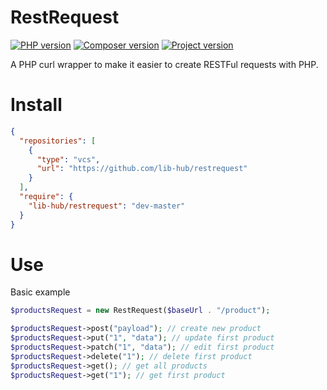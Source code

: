 # RestRequest

[![PHP version](https://img.shields.io/badge/PHP-7.4-787CB5.svg?style=flat&logo=PHP)](https://docs.npmjs.com)
[![Composer version](https://img.shields.io/badge/Composer-latest-787CB5.svg?style=flat&logo=composer)]()
[![Project version](https://img.shields.io/badge/Version-1.0.0-informational.svg?style=flat)]()

A PHP curl wrapper to make it easier to create RESTFul requests with PHP.

# Install
```JSON
{
  "repositories": [
    {
      "type": "vcs",
      "url": "https://github.com/lib-hub/restrequest"
    }
  ],
  "require": {
    "lib-hub/restrequest": "dev-master"
  }
}
```

# Use

Basic example
```php
$productsRequest = new RestRequest($baseUrl . "/product");

$productsRequest->post("payload"); // create new product
$productsRequest->put("1", "data"); // update first product
$productsRequest->patch("1", "data"); // edit first product
$productsRequest->delete("1"); // delete first product
$productsRequest->get(); // get all products
$productsRequest->get("1"); // get first product
```

